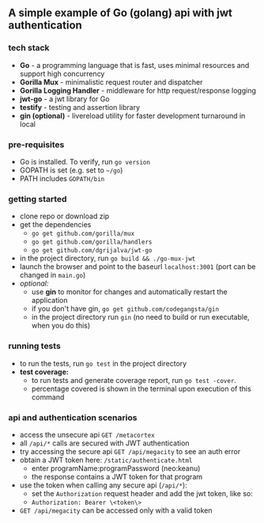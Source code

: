 ## A simple example of Go (golang) api with jwt authentication

### tech stack
* **Go** - a programming language that is fast, uses minimal resources and support high concurrency
* **Gorilla Mux** - minimalistic request router and dispatcher
* **Gorilla Logging Handler** - middleware for http request/response logging
* **jwt-go** - a jwt library for Go
* **testify** - testing and assertion library
* **gin (optional)** - livereload utility for faster development turnaround in local

### pre-requisites
* Go is installed. To verify, run `go version`
* GOPATH is set (e.g. set to `~/go`)
* PATH includes `GOPATH/bin`

### getting started
* clone repo or download zip
* get the dependencies
    * `go get github.com/gorilla/mux`
    * `go get github.com/gorilla/handlers`
    * `go get github.com/dgrijalva/jwt-go`
* in the project directory, run `go build && ./go-mux-jwt`
* launch the browser and point to the baseurl `localhost:3001` (port can be changed in `main.go`)
* *optional:*
    * use **gin** to monitor for changes and automatically restart the application
    * if you don't have gin, `go get github.com/codegangsta/gin`
    * in the project directory run `gin` (no need to build or run executable, when you do this)

### running tests
* to run the tests, run `go test` in the project directory
* **test coverage:** 
    * to run tests and generate coverage report, run `go test -cover`. 
    * percentage covered is shown in the terminal upon execution of this command

### api and authentication scenarios
* access the unsecure api `GET /metacortex`
* all `/api/*` calls are secured with JWT authentication
* try accessing the secure api `GET /api/megacity` to see an auth error
* obtain a JWT token here: `/static/authenticate.html`
    * enter programName:programPassword (neo:keanu)
    * the response contains a JWT token for that program
* use the token when calling any secure api (`/api/*`):
    * set the `Authorization` request header and add the jwt token, like so:
    * `Authorization: Bearer \<token\>`
* `GET /api/megacity` can be accessed only with a valid token
